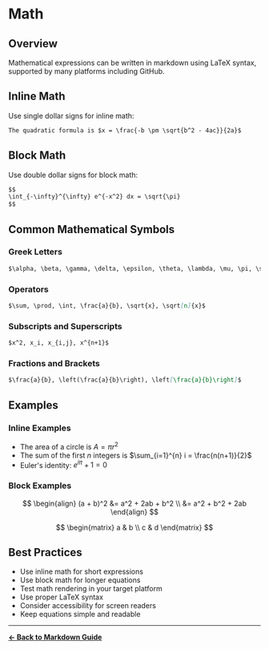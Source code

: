 # Math

## Overview

Mathematical expressions can be written in markdown using LaTeX syntax, supported by many platforms including GitHub.

## Inline Math

Use single dollar signs for inline math:

```markdown
The quadratic formula is $x = \frac{-b \pm \sqrt{b^2 - 4ac}}{2a}$
```

## Block Math

Use double dollar signs for block math:

```markdown
$$
\int_{-\infty}^{\infty} e^{-x^2} dx = \sqrt{\pi}
$$
```

## Common Mathematical Symbols

### Greek Letters

```markdown
$\alpha, \beta, \gamma, \delta, \epsilon, \theta, \lambda, \mu, \pi, \sigma, \phi, \omega$
```

### Operators

```markdown
$\sum, \prod, \int, \frac{a}{b}, \sqrt{x}, \sqrt[n]{x}$
```

### Subscripts and Superscripts

```markdown
$x^2, x_i, x_{i,j}, x^{n+1}$
```

### Fractions and Brackets

```markdown
$\frac{a}{b}, \left(\frac{a}{b}\right), \left[\frac{a}{b}\right]$
```

## Examples

### Inline Examples

- The area of a circle is $A = \pi r^2$
- The sum of the first $n$ integers is $\sum_{i=1}^{n} i = \frac{n(n+1)}{2}$
- Euler's identity: $e^{i\pi} + 1 = 0$

### Block Examples

$$
\begin{align}
(a + b)^2 &= a^2 + 2ab + b^2 \\
&= a^2 + b^2 + 2ab
\end{align}
$$

$$
\begin{matrix}
a & b \\
c & d
\end{matrix}
$$

## Best Practices

- Use inline math for short expressions
- Use block math for longer equations
- Test math rendering in your target platform
- Use proper LaTeX syntax
- Consider accessibility for screen readers
- Keep equations simple and readable

---

**[← Back to Markdown Guide](../MARKDOWN.md)**
